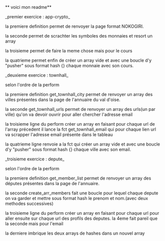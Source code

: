 ** voici mon readme**

<p><p>
	_premier exercice : app-crypto_
<p>
	la premiere definition permet de renvoyer la page format NOKOGIRI. 
	<p>la seconde permet de scrachter les symboles des monnaies et resort un array
	<p> la troisieme permet de faire la meme chose mais pour le cours 
	<p> la quatrieme permet enfin de créer un array vide et avec une boucle d'y "pusher" sous format hash {} chaque monnaie avec son cours.

<p><p>
	_deuxieme exercice : townhall_
<p>
	selon l'ordre de la perform 
	<p> la premiere definition get_townhall_city permet de renvoyer un array des villes présentes dans la page de l'annuaire du val d'oise. 
	<p>la seconde get_townhall_urls permet de renvoyer un array des urls(un par ville) qu'on va devoir ouvrir pour aller chercher l'adresse email
	<p> la troisieme ligne du perform créer un array en faisant pour chaque url de l'array précedent il lance la fct get_townhall_email qui pour chaque lien url va scrapper l'adresse email présente dans le tableau
	<p> la quatrieme ligne renvoie a la fct qui créer un array vide et avec une boucle d'y "pusher" sous format hash {} chaque ville avec son email.
<p><p>
	_troisieme exercice : depute_
<p>
	selon l'ordre de la perform 
	<p> la premiere definition get_member_list permet de renvoyer un array des députes présentes dans la page de l'annuaire. 
	<p>la seconde create_arr_members fait une boucle pour lequel chaque depute on va garder et mettre sous format hash le prenom et nom.(avec deux methodes successives)
	<p> la troisieme ligne du perform créer un array en faisant pour chaque url pour aller ensuite sur chaque url des profils des deputes. la 4eme fait pareil que la seconde mais pour l'email
	<p> la derniere imbrique les deux arrays de hashes dans un nouvel array
<p>

